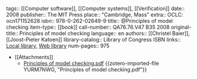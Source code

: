 tags:: [[Computer software]], [[Computer systems]], [[Verification]]
date:: 2008
publisher:: The MIT Press
place:: "Cambridge, Mass"
extra:: OCLC: ocn171152628
isbn:: 978-0-262-02649-9
title:: @Principles of model checking
item-type:: [[book]]
call-number:: QA76.76.V47 B35 2008
original-title:: Principles of model checking
language:: en
authors:: [[Christel Baier]], [[Joost-Pieter Katoen]]
library-catalog:: Library of Congress ISBN
links:: [Local library](zotero://select/library/items/R284RMQC), [Web library](https://www.zotero.org/users/7885628/items/R284RMQC)
num-pages:: 975

- [[Attachments]]
	- [Principles of model checking.pdf](zotero://select/library/items/YURM7NWG) {{zotero-imported-file YURM7NWG, "Principles of model checking.pdf"}}